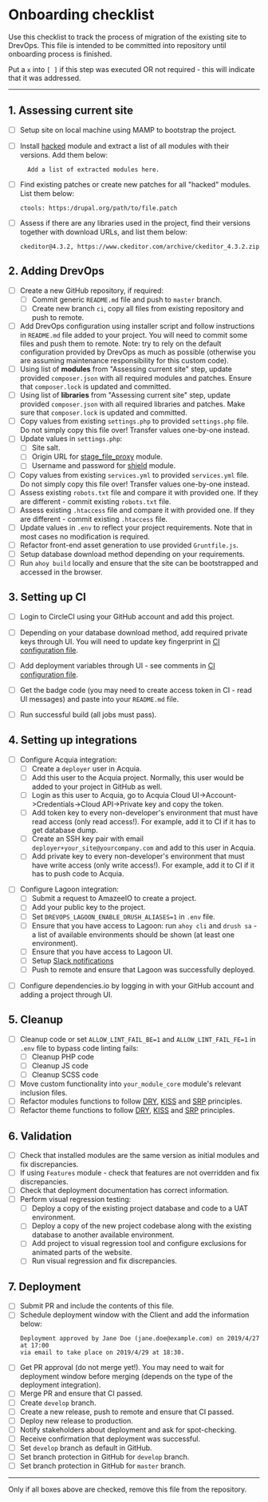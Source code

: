 Onboarding checklist
====================

Use this checklist to track the process of migration of the existing site
to DrevOps. This file is intended to be committed into repository until
onboarding process is finished.

Put a `x` into `[ ]` if this step was executed OR not required - this will
indicate that it was addressed.

--------------------------------------------------------------------------------

## 1. Assessing current site

- [ ] Setup site on local machine using MAMP to bootstrap the project.
- [ ] Install [hacked](https://www.drupal.org/project/hacked) module and extract
      a list of all modules with their versions. Add them below:
  ```
    Add a list of extracted modules here.
  ```

- [ ] Find existing patches or create new patches for all "hacked" modules. List
      them below:
  ```
  ctools: https:/drupal.org/path/to/file.patch
  ```
- [ ] Assess if there are any libraries used in the project, find their
      versions together with download URLs, and list them below:
  ```
  ckeditor@4.3.2, https://www.ckeditor.com/archive/ckeditor_4.3.2.zip
  ```

## 2. Adding DrevOps

- [ ] Create a new GitHub repository, if required:
    - [ ] Commit generic `README.md` file and push to `master` branch.
    - [ ] Create new branch `ci`, copy all files from existing repository and
          push to remote.
- [ ] Add DrevOps configuration using installer script and follow
      instructions in `README.md` file added to your project. You will need to
      commit some files and push them to remote. Note: try to rely on the
      default configuration provided by DrevOps as much as possible
      (otherwise you are assuming maintenance responsibility for this custom
      code).
- [ ] Using list of **modules** from "Assessing current site" step, update provided
      `composer.json` with all required modules and patches. Ensure that
      `composer.lock` is updated and committed.
- [ ] Using list of **libraries** from "Assessing current site" step, update
      provided `composer.json` with all required libraries and patches. Make
      sure that `composer.lock` is updated and committed.
- [ ] Copy values from existing `settings.php` to provided `settings.php` file.
      Do not simply copy this file over! Transfer values one-by-one instead.
- [ ] Update values in `settings.php`:
    - [ ] Site salt.
    - [ ] Origin URL for [stage_file_proxy](https://www.drupal.org/project/stage_file_proxy) module.
    - [ ] Username and password for [shield](https://www.drupal.org/project/shield) module.
- [ ] Copy values from existing `services.yml` to provided `services.yml` file.
      Do not simply copy this file over! Transfer values one-by-one instead.
- [ ] Assess existing `robots.txt` file and compare it with provided one. If
      they are different - commit existing `robots.txt` file.
- [ ] Assess existing `.htaccess` file and compare it with provided one. If
      they are different - commit existing `.htaccess` file.
- [ ] Update values in `.env` to reflect your project requirements. Note that
      in most cases no modification is required.
- [ ] Refactor front-end asset generation to use provided `Gruntfile.js`.
- [ ] Setup database download method depending on your requirements.
- [ ] Run `ahoy build` locally and ensure that the site can be bootstrapped
      and accessed in the browser.

## 3. Setting up CI

- [ ] Login to CircleCI using your GitHub account and add this project.
- [ ] Depending on your database download method, add required private keys
      through UI. You will need to update key fingerprint in
      [CI configuration file](.circleci/config.yml).
- [ ] Add deployment variables through UI - see comments in
      [CI configuration file](.circleci/config.yml).
- [ ] Get the badge code (you may need to create access token in CI - read UI
      messages) and paste into your `README.md` file.
- [ ] Run successful build (all jobs must pass).


## 4. Setting up integrations

[//]: # (#;< ACQUIA)

- [ ] Configure Acquia integration:
    - [ ] Create a `deployer` user in Acquia.
    - [ ] Add this user to the Acquia project. Normally, this user would be
          added to your project in GitHub as well.
    - [ ] Login as this user to Acquia, go to
          Acquia Cloud UI->Account->Credentials->Cloud API->Private key and
          copy the token.
    - [ ] Add token key to every non-developer's environment that must have
          read access (only read access!). For example, add it to CI if
          it has to get database dump.
    - [ ] Create an SSH key pair with email `deployer+your_site@yourcompany.com`
          and add to this user in Acquia.
    - [ ] Add private key to every non-developer's environment that must have
          write access (only write access!). For example, add it to CI if
          it has to push code to Acquia.

[//]: # (#;> ACQUIA)

[//]: # (#;< LAGOON)

- [ ] Configure Lagoon integration:
    - [ ] Submit a request to AmazeeIO to create a project.
    - [ ] Add your public key to the project.
    - [ ] Set `DREVOPS_LAGOON_ENABLE_DRUSH_ALIASES=1` in `.env` file.
    - [ ] Ensure that you have access to Lagoon: run `ahoy cli` and `drush sa` -
          a list of available environments should be shown (at least one
          environment).
    - [ ] Ensure that you have access to Lagoon UI.
    - [ ] Setup [Slack notifications](https://docs.lagoon.sh/administering-lagoon/graphql-queries/#adding-notifications-to-the-project)
    - [ ] Push to remote and ensure that Lagoon was successfully deployed.

[//]: # (#;> LAGOON)

[//]: # (#;< DEPENDENCIESIO)

- [ ] Configure dependencies.io by logging in with your GitHub account and
      adding a project through UI.

[//]: # (#;> DEPENDENCIESIO)

## 5. Cleanup

- [ ] Cleanup code or set `ALLOW_LINT_FAIL_BE=1` and `ALLOW_LINT_FAIL_FE=1` in
      `.env` file to bypass code linting fails:
    - [ ] Cleanup PHP code
    - [ ] Cleanup JS code
    - [ ] Cleanup SCSS code
- [ ] Move custom functionality into `your_module_core` module's relevant
      inclusion files.
- [ ] Refactor modules functions to follow [DRY](https://en.wikipedia.org/wiki/Don%27t_repeat_yourself),
      [KISS](https://en.wikipedia.org/wiki/KISS_principle) and
      [SRP](https://en.wikipedia.org/wiki/Single_responsibility_principle)
      principles.
- [ ] Refactor theme functions to follow [DRY](https://en.wikipedia.org/wiki/Don%27t_repeat_yourself),
      [KISS](https://en.wikipedia.org/wiki/KISS_principle) and
      [SRP](https://en.wikipedia.org/wiki/Single_responsibility_principle)
      principles.

## 6. Validation

- [ ] Check that installed modules are the same version as initial modules and
      fix discrepancies.
- [ ] If using `Features` module - check that features are not overridden and
      fix discrepancies.
- [ ] Check that deployment documentation has correct information.
- [ ] Perform visual regression testing:
    - [ ] Deploy a copy of the existing project database and code to a UAT
          environment.
    - [ ] Deploy a copy of the new project codebase along with the existing
          database to another available environment.
    - [ ] Add project to visual regression tool and configure exclusions for
          animated parts of the website.
    - [ ] Run visual regression and fix discrepancies.

## 7. Deployment

- [ ] Submit PR and include the contents of this file.
- [ ] Schedule deployment window with the Client and add the information below:
  ```
  Deployment approved by Jane Doe (jane.doe@example.com) on 2019/4/27 at 17:00
  via email to take place on 2019/4/29 at 18:30.
  ```
- [ ] Get PR approval (do not merge yet!). You may need to wait for deployment
      window before merging (depends on the type of the deployment integration).
- [ ] Merge PR and ensure that CI passed.
- [ ] Create `develop` branch.
- [ ] Create a new release, push to remote and ensure that CI passed.
- [ ] Deploy new release to production.
- [ ] Notify stakeholders about deployment and ask for spot-checking.
- [ ] Receive confirmation that deployment was successful.
- [ ] Set `develop` branch as default in GitHub.
- [ ] Set branch protection in GitHub for `develop` branch.
- [ ] Set branch protection in GitHub for `master` branch.

--------------------------------------------------------------------------------

Only if all boxes above are checked, remove this file from the repository.

